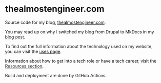 # thealmostengineer.com

Source code for my blog, [thealmostengineer.com](https://thealmostengineer.com).

You may read up on why I switched my blog from Drupal to MkDocs in my
[blog post](https://thealmostengineer.com/technology/2019.12.21-switched-blog-from-drupal-to-mkdocs/).

To find out the full information about the technology used on my website, you can visit the
[uses page](https://thealmostengineer.com/uses).

Information about how to get into a tech role or have a tech career, visit the 
[Resources section](https://thealmostengineer.com/resources).

Build and deployment are done by GitHub Actions.
